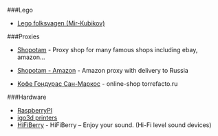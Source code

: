###Lego

- [Lego folksvagen (Mir-Kubikov)](http://mir-kubikov.ru/lego/eksklyuzivnye-nabory-lego/turisticheskiy-treyler-folksvagen-t1/)

###Proxies

* [Shopotam](http://shopotam.ru) - Proxy shop for many famous shops including ebay, amazon...

* [Shopotam - Amazon](http://shopotam.ru/amazon) - Amazon proxy with delivery to Russia

* [Кофе Гондурас Сан-Маркос](http://www.torrefacto.ru/catalog/roasted/honduras-san-marcos/) - online-shop torrefacto.ru

###Hardware

- [RaspberryPI](http://shop.pimoroni.com/collections/raspberry-pi)
- [igo3d printers](http://www.igo3d.ru/)
- [HiFiBerry](https://www.hifiberry.com/) - HiFiBerry – Enjoy your sound. (Hi-Fi level sound devices)